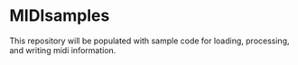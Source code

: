 # MIDIsamples

This repository will be populated with sample code for loading, processing, and writing midi information.